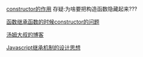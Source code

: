 <!--
 * @Author: your name
 * @Date: 2020-03-03 16:24:09
 * @LastEditTime: 2020-03-03 20:01:08
 * @LastEditors: Please set LastEditors
 * @Description: In User Settings Edit
 * @FilePath: \RW 笔记\JavaScript笔记\原型链相关\笔记.md
 -->
[constructor的作用](https://segmentfault.com/q/1010000000347868)
存疑:为啥要把构造函数隐藏起来???

[函数继承函数的时候constructor的问题](https://segmentfault.com/q/1010000002871502)


[汤姆大叔的博客](https://www.cnblogs.com/TomXu/archive/2011/12/15/2288411.html)

[Javascript继承机制的设计思想](http://www.ruanyifeng.com/blog/2011/06/designing_ideas_of_inheritance_mechanism_in_javascript.html)